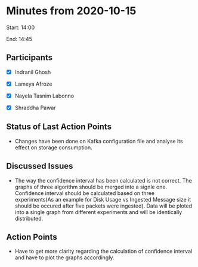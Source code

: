 # Minutes from 2020-10-15

Start: 14:00

End: 14:45


## Participants

* [X] Indranil Ghosh
* [X] Lameya Afroze
* [X] Nayela Tasnim Labonno
* [X] Shraddha Pawar


## Status of Last Action Points

*	Changes have been done on Kafka configuration file and analyse its effect on storage consumption. 

## Discussed Issues

*	The way the confidence interval has been calculated is not correct. The graphs of three algorithm should be merged into a signle one. Confidence interval should be calculated based on three experiments(As an example for Disk Usage vs Ingested Message size it should be occured after five packets were ingested). Data will be ploted into a single graph from different experiments and will be identically distributed.


## Action Points

*	Have to get more clarity regarding the calculation of confidence interval and have to plot the graphs accordingly. 
